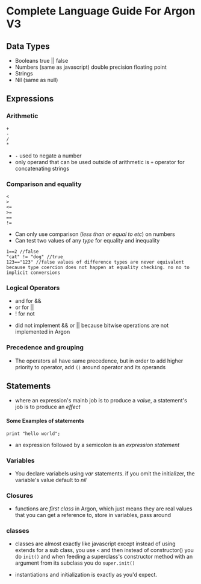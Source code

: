 # Complete Language Guide For Argon V3

## Data Types

- Booleans true || false
- Numbers (same as javascript) double precision floating point
- Strings 
- Nil (same as null)

## Expressions 

### Arithmetic 

```
+
-
/
*
```

* `-` used to negate a number
* only operand that can be used outside of arithmetic is `+` operator for concatenating strings 

### Comparison and equality

```
< 
>
<=
>=
==
!= 
```

* Can only use comparison (*less than or equal to etc*) on numbers
* Can test two values of any *type* for equality and inequality

```
1==2 //false
"cat" != "dog" //true
123=="123" //false values of difference types are never equivalent because type coercion does not happen at equality checking. no no to implicit conversions
```

### Logical Operators

- and for && 
- or for || 
- ! for not

* did not implement && or || because bitwise operations are not implemented in Argon

### Precedence and grouping 

- The operators all have same precedence, but in order to add higher priority to operator, add `()` around operator and its operands

## Statements 

* where an expression's mainb job is to produce a *value*, a statement's job is to produce an *effect*

#### Some Examples of statements

```
print "hello world";
```

* an expression followed by a semicolon is an *expression statement*

### Variables 

* You declare variabels using *var* statements. if you omit the initializer, the variable's value default to *nil*

### Closures 

* functions are *first class* in Argon, which just means they are real values that you can get a reference to, store in variables, pass around

### classes

* classes are almost exactly like javascript except instead of using extends for a sub class, you use `<` and then instead of constructor() you do `init()` and when feeding a superclass's constructor method with an argument from its subclass you do `super.init()`

* instantiations and initialization is exactly as you'd expect.



